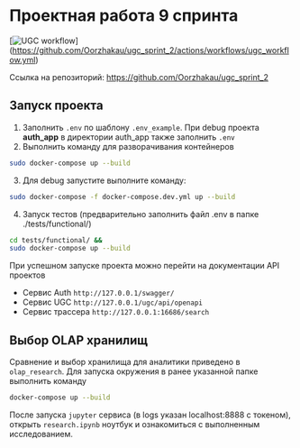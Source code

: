 # Проектная работа 9 спринта
[![UGC workflow](https://github.com/Oorzhakau/ugc_sprint_2/workflows/UGC-workflow/badge.svg?branch=main&event=push)]
(https://github.com/Oorzhakau/ugc_sprint_2/actions/workflows/ugc_workflow.yml)

Ссылка на репозиторий:
https://github.com/Oorzhakau/ugc_sprint_2

## Запуск проекта
1. Заполнить `.env` по шаблону `.env_example`. При debug проекта **auth_app**
в директории auth_app также заполнить `.env`
2. Выполнить команду для разворачивания контейнеров
```bash
sudo docker-compose up --build
```
3. Для debug запустите выполните команду:
```bash
sudo docker-compose -f docker-compose.dev.yml up --build
```
4. Запуск тестов (предварительно заполнить файл .env в папке ./tests/functional/)
```bash
cd tests/functional/ &&
sudo docker-compose up --build
```

При успешном запуске проекта можно перейти на документации API проектов
  * Сервис Auth `http://127.0.0.1/swagger/`
  * Сервис UGC `http://127.0.0.1/ugc/api/openapi`
  * Сервис трассера `http://127.0.0.1:16686/search`

## Выбор OLAP хранилищ
Сравнение и выбор хранилища для аналитики приведено в `olap_research`. Для запуска окружения в ранее указанной
папке выполнить команду
```bash
docker-compose up --build
```
После запуска `jupyter` сервиса (в logs указан localhost:8888 с токеном), открыть `research.ipynb` ноутбук
и ознакомиться с выполненным исследованием.
